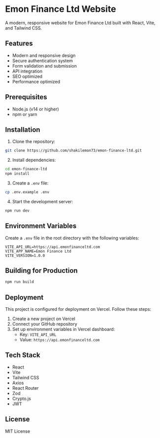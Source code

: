 # Emon Finance Ltd Website

A modern, responsive website for Emon Finance Ltd built with React, Vite, and Tailwind CSS.

## Features

- Modern and responsive design
- Secure authentication system
- Form validation and submission
- API integration
- SEO optimized
- Performance optimized

## Prerequisites

- Node.js (v14 or higher)
- npm or yarn

## Installation

1. Clone the repository:
```bash
git clone https://github.com/shakilemon73/emon-finance-ltd.git
```

2. Install dependencies:
```bash
cd emon-finance-ltd
npm install
```

3. Create a `.env` file:
```bash
cp .env.example .env
```

4. Start the development server:
```bash
npm run dev
```

## Environment Variables

Create a `.env` file in the root directory with the following variables:

```
VITE_API_URL=https://api.emonfinanceltd.com
VITE_APP_NAME=Emon Finance Ltd
VITE_VERSION=1.0.0
```

## Building for Production

```bash
npm run build
```

## Deployment

This project is configured for deployment on Vercel. Follow these steps:

1. Create a new project on Vercel
2. Connect your GitHub repository
3. Set up environment variables in Vercel dashboard:
   - Key: `VITE_API_URL`
   - Value: `https://api.emonfinanceltd.com`

## Tech Stack

- React
- Vite
- Tailwind CSS
- Axios
- React Router
- Zod
- Crypto.js
- JWT

## License

MIT License
